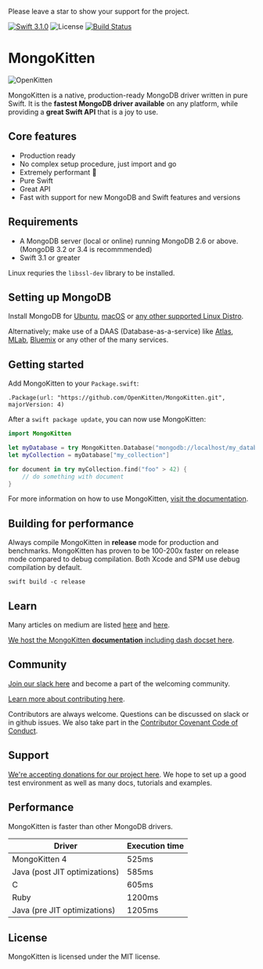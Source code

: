 Please leave a star to show your support for the project.

[![Swift 3.1.0](https://img.shields.io/badge/swift-3.1.0-green.svg)](https://swift.org)
![License](https://img.shields.io/github/license/openkitten/mongokitten.svg)
[![Build Status](https://travis-ci.org/OpenKitten/MongoKitten.svg?branch=mongokitten4)](https://travis-ci.org/OpenKitten/MongoKitten)

# MongoKitten

![OpenKitten](http://openkitten.org/background-openkitten.svg)

MongoKitten is a native, production-ready MongoDB driver written in pure Swift. It is the **fastest MongoDB driver available** on any platform, while providing a **great Swift API** that is a joy to use.

## Core features	

- Production ready
- No complex setup procedure, just import and go
- Extremely performant 🚀
- Pure Swift
- Great API
- Fast with support for new MongoDB and Swift features and versions

## Requirements

- A MongoDB server (local or online) running MongoDB 2.6 or above. (MongoDB 3.2 or 3.4 is recommmended)
- Swift 3.1 or greater

Linux requries the `libssl-dev` library to be installed.

## Setting up MongoDB

Install MongoDB for [Ubuntu](https://docs.mongodb.com/master/tutorial/install-mongodb-on-ubuntu/), [macOS](https://docs.mongodb.com/master/tutorial/install-mongodb-on-os-x/) or [any other supported Linux Distro](https://docs.mongodb.com/master/administration/install-on-linux/).

Alternatively; make use of a DAAS (Database-as-a-service) like [Atlas](https://cloud.mongodb.com), [MLab](https://mlab.com), [Bluemix](https://www.ibm.com/cloud-computing/bluemix/mongodb-hosting) or any other of the many services.

## Getting started

Add MongoKitten to your `Package.swift`:

`.Package(url: "https://github.com/OpenKitten/MongoKitten.git", majorVersion: 4)`

After a `swift package update`, you can now use MongoKitten:

```swift
import MongoKitten

let myDatabase = try MongoKitten.Database("mongodb://localhost/my_database")
let myCollection = myDatabase["my_collection"]

for document in try myCollection.find("foo" > 42) {
    // do something with document
}
```

For more information on how to use MongoKitten, [visit the documentation](http://mongokitten.openkitten.org/).

## Building for performance

Always compile MongoKitten in **release** mode for production and benchmarks. MongoKitten has proven to be 100-200x faster on release mode compared to debug compilation. Both Xcode and SPM use debug compilation by default.

`swift build -c release`

## Learn

Many articles on medium are listed [here](https://www.reddit.com/r/swift/comments/65bvre/a_rapidly_growing_list_of_mongokittenswift_guides/) and [here](http://beta.openkitten.org).

[We host the MongoKitten **documentation** including dash docset here](http://mongokitten.openkitten.org/).

## Community

[Join our slack here](https://slackpass.io/openkitten) and become a part of the welcoming community.

[Learn more about contributing here](CONTRIBUTING.md).

Contributors are always welcome. Questions can be discussed on slack or in github issues. We also take part in the [Contributor Covenant Code of Conduct](CODE_OF_CONDUCT.md).

## Support

[We're accepting donations for our project here](https://opencollective.com/mongokitten). We hope to set up a good test environment as well as many docs, tutorials and examples.

## Performance

MongoKitten is faster than other MongoDB drivers.

Driver | Execution time
-------|----------------
MongoKitten 4 | 525ms
Java (post JIT optimizations) | 585ms
C                        | 605ms
Ruby                     | 1200ms
Java (pre JIT optimizations) | 1205ms

## License

MongoKitten is licensed under the MIT license.
